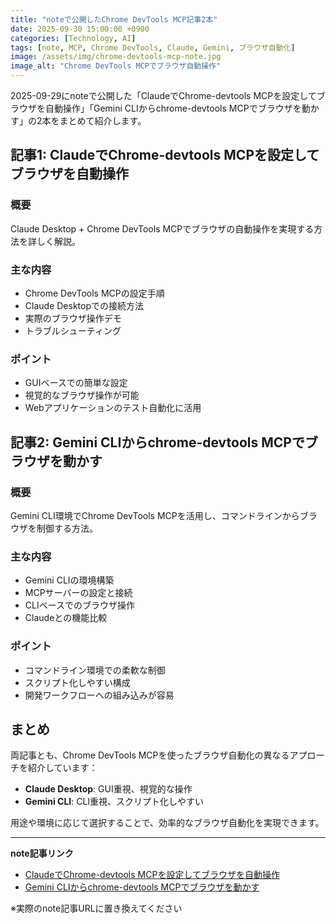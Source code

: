 ```yaml
---
title: "noteで公開したChrome DevTools MCP記事2本"
date: 2025-09-30 15:00:00 +0900
categories: [Technology, AI]
tags: [note, MCP, Chrome DevTools, Claude, Gemini, ブラウザ自動化]
image: /assets/img/chrome-devtools-mcp-note.jpg
image_alt: "Chrome DevTools MCPでブラウザ自動操作"
---
```


2025-09-29にnoteで公開した「ClaudeでChrome-devtools MCPを設定してブラウザを自動操作」「Gemini CLIからchrome-devtools MCPでブラウザを動かす」の2本をまとめて紹介します。

## 記事1: ClaudeでChrome-devtools MCPを設定してブラウザを自動操作

### 概要
Claude Desktop + Chrome DevTools MCPでブラウザの自動操作を実現する方法を詳しく解説。

### 主な内容
- Chrome DevTools MCPの設定手順
- Claude Desktopでの接続方法
- 実際のブラウザ操作デモ
- トラブルシューティング

### ポイント
- GUIベースでの簡単な設定
- 視覚的なブラウザ操作が可能
- Webアプリケーションのテスト自動化に活用

## 記事2: Gemini CLIからchrome-devtools MCPでブラウザを動かす

### 概要
Gemini CLI環境でChrome DevTools MCPを活用し、コマンドラインからブラウザを制御する方法。

### 主な内容
- Gemini CLIの環境構築
- MCPサーバーの設定と接続
- CLIベースでのブラウザ操作
- Claudeとの機能比較

### ポイント
- コマンドライン環境での柔軟な制御
- スクリプト化しやすい構成
- 開発ワークフローへの組み込みが容易

## まとめ

両記事とも、Chrome DevTools MCPを使ったブラウザ自動化の異なるアプローチを紹介しています：

- **Claude Desktop**: GUI重視、視覚的な操作
- **Gemini CLI**: CLI重視、スクリプト化しやすい

用途や環境に応じて選択することで、効率的なブラウザ自動化を実現できます。

---

**note記事リンク**
- [ClaudeでChrome-devtools MCPを設定してブラウザを自動操作](https://note.com/hantani/)
- [Gemini CLIからchrome-devtools MCPでブラウザを動かす](https://note.com/hantani/)

※実際のnote記事URLに置き換えてください